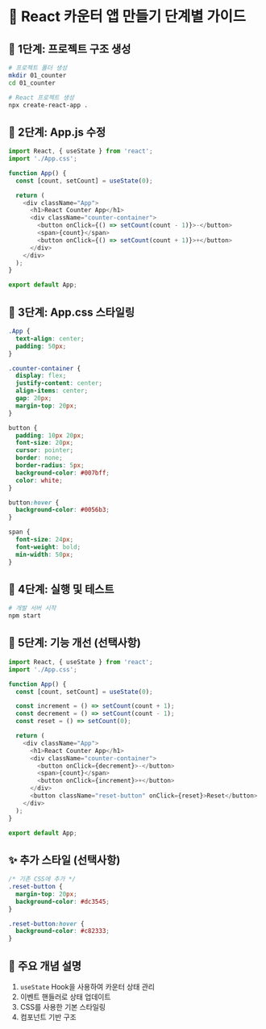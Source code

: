# 🔢 React 카운터 앱 만들기 단계별 가이드

## 📁 1단계: 프로젝트 구조 생성
```sh
# 프로젝트 폴더 생성
mkdir 01_counter
cd 01_counter

# React 프로젝트 생성
npx create-react-app .
```

## 📝 2단계: App.js 수정
````javascript
import React, { useState } from 'react';
import './App.css';

function App() {
  const [count, setCount] = useState(0);

  return (
    <div className="App">
      <h1>React Counter App</h1>
      <div className="counter-container">
        <button onClick={() => setCount(count - 1)}>-</button>
        <span>{count}</span>
        <button onClick={() => setCount(count + 1)}>+</button>
      </div>
    </div>
  );
}

export default App;
````

## 🎨 3단계: App.css 스타일링
````css
.App {
  text-align: center;
  padding: 50px;
}

.counter-container {
  display: flex;
  justify-content: center;
  align-items: center;
  gap: 20px;
  margin-top: 20px;
}

button {
  padding: 10px 20px;
  font-size: 20px;
  cursor: pointer;
  border: none;
  border-radius: 5px;
  background-color: #007bff;
  color: white;
}

button:hover {
  background-color: #0056b3;
}

span {
  font-size: 24px;
  font-weight: bold;
  min-width: 50px;
}
````

## 🚀 4단계: 실행 및 테스트
```sh
# 개발 서버 시작
npm start
```

## 🔄 5단계: 기능 개선 (선택사항)
````javascript
import React, { useState } from 'react';
import './App.css';

function App() {
  const [count, setCount] = useState(0);

  const increment = () => setCount(count + 1);
  const decrement = () => setCount(count - 1);
  const reset = () => setCount(0);

  return (
    <div className="App">
      <h1>React Counter App</h1>
      <div className="counter-container">
        <button onClick={decrement}>-</button>
        <span>{count}</span>
        <button onClick={increment}>+</button>
      </div>
      <button className="reset-button" onClick={reset}>Reset</button>
    </div>
  );
}

export default App;
````

## ✨ 추가 스타일 (선택사항)
````css
/* 기존 CSS에 추가 */
.reset-button {
  margin-top: 20px;
  background-color: #dc3545;
}

.reset-button:hover {
  background-color: #c82333;
}
````

## 📌 주요 개념 설명
1. `useState` Hook을 사용하여 카운터 상태 관리
2. 이벤트 핸들러로 상태 업데이트
3. CSS를 사용한 기본 스타일링
4. 컴포넌트 기반 구조

